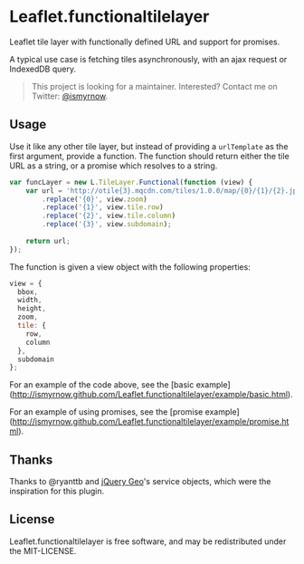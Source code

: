 Leaflet.functionaltilelayer
===========================

Leaflet tile layer with functionally defined URL and support for promises.

A typical use case is fetching tiles asynchronously, with an ajax request or 
IndexedDB query.

> This project is looking for a maintainer. Interested? Contact me on Twitter: [@ismyrnow](https://twitter.com/ismyrnow).

## Usage
Use it like any other tile layer, but instead of providing a `urlTemplate` as 
the first argument, provide a function. The function should return either the 
tile URL as a string, or a promise which resolves to a string.

```javascript
var funcLayer = new L.TileLayer.Functional(function (view) {
    var url = 'http://otile{3}.mqcdn.com/tiles/1.0.0/map/{0}/{1}/{2}.jpg'
        .replace('{0}', view.zoom)
        .replace('{1}', view.tile.row)
        .replace('{2}', view.tile.column)
        .replace('{3}', view.subdomain);
    
    return url;
});
```

The function is given a view object with the following properties:

```javascript
view = {
  bbox,
  width,
  height,
  zoom,
  tile: {
    row,
    column
  },
  subdomain
};
```

For an example of the code above, see the [basic example]
(http://ismyrnow.github.com/Leaflet.functionaltilelayer/example/basic.html).

For an example of using promises, see the [promise example]
(http://ismyrnow.github.com/Leaflet.functionaltilelayer/example/promise.html).

## Thanks

Thanks to @ryanttb and [jQuery Geo](http://jquerygeo.com/)'s service objects, 
which were the inspiration for this plugin.

## License

Leaflet.functionaltilelayer is free software, and may be redistributed under 
the MIT-LICENSE.
